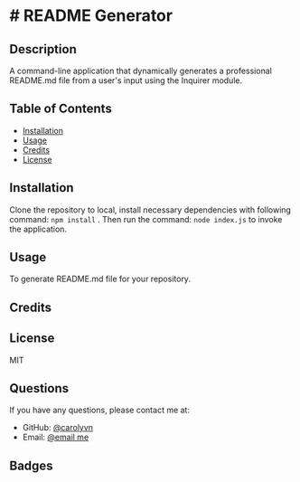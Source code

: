 # # README Generator

  ## Description
  A command-line application that dynamically generates a professional README.md file from a user's input using the Inquirer module.

  ## Table of Contents
  - [Installation](#installation)
  - [Usage](#usage)
  - [Credits](#credits)
  - [License](#lincense)

  ## Installation
  Clone the repository to local, install necessary dependencies with following command: ```npm install``` . Then run the command: ```node index.js``` to invoke the application.

  ## Usage
  To generate README.md file for your repository.

  ## Credits
  

  ## License
  MIT

  ## Questions
  If you have any questions, please contact me at: 
  - GitHub: [@carolyvn](https://github.com/carolyvn)
  - Email: [@email me](dreamfx@hotmail.com)



  ## Badges
  

